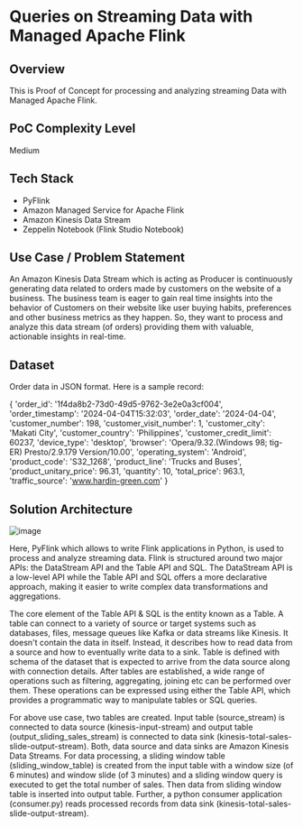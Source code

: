 # Queries on Streaming Data with Managed Apache Flink 

## Overview
This is Proof of Concept for processing and analyzing streaming Data with Managed Apache Flink.

## PoC Complexity Level
Medium

## Tech Stack
- PyFlink
- Amazon Managed Service for Apache Flink
- Amazon Kinesis Data Stream
- Zeppelin Notebook (Flink Studio Notebook)

## Use Case / Problem Statement
An Amazon Kinesis Data Stream which is acting as Producer is continuously generating data related to orders made by customers on the website of a business. The business team is eager to gain real time insights into the behavior of Customers on their website like user buying habits, preferences and other business metrics as they happen. So, they want to process and analyze this data stream (of orders) providing them with valuable, actionable insights in real-time.

## Dataset
Order data in JSON format. Here is a sample record:

{
    'order_id': '1f4da8b2-73d0-49d5-9762-3e2e0a3cf004', 
    'order_timestamp': '2024-04-04T15:32:03', 
    'order_date': '2024-04-04', 
    'customer_number': 198, 
    'customer_visit_number': 1,
    'customer_city': 'Makati City', 
    'customer_country': 'Philippines',
    'customer_credit_limit': 60237,
    'device_type': 'desktop', 
    'browser': 'Opera/9.32.(Windows 98; tig-ER) Presto/2.9.179 Version/10.00', 
    'operating_system': 'Android', 
    'product_code': 'S32_1268', 
    'product_line': 'Trucks and Buses',
    'product_unitary_price': 96.31, 
    'quantity': 10, 
    'total_price': 963.1,
    'traffic_source': 'www.hardin-green.com'
}

## Solution Architecture
![image](https://github.com/user-attachments/assets/10e6320f-09c6-4267-b122-5ceff2c4b4cc)

Here, PyFlink which allows to write Flink applications in Python, is used to process and analyze streaming data. Flink is structured around two major APIs: the DataStream API and the Table API and SQL. The DataStream API is a low-level API while the Table API and SQL offers a more declarative approach, making it easier to write complex data transformations and aggregations.

The core element of the Table API & SQL is the entity known as a Table. A table can connect to a variety of source or target systems such as databases, files, message queues like Kafka or data streams like Kinesis. It doesn't contain the data in itself. Instead, it describes how to read data from a source and how to eventually write data to a sink. Table is defined with schema of the dataset that is expected to arrive from the data source along with connection details. After tables are established, a wide range of operations such as filtering, aggregating, joining etc can be performed over them. These operations can be expressed using either the Table API, which provides a programmatic way to manipulate tables or SQL queries.

For above use case, two tables are created. Input table (source_stream) is connected to data source (kinesis-input-stream) and output table (output_sliding_sales_stream) is connected to data sink (kinesis-total-sales-slide-output-stream). Both, data source and data sinks are Amazon Kinesis Data Streams. For data processing, a sliding window table (sliding_window_table) is created from the input table with a window size (of 6 minutes) and window slide (of 3 minutes) and a sliding window query is executed to get the total number of sales. Then data from sliding window table is inserted into output table. Further, a python consumer application (consumer.py) reads processed records from data sink (kinesis-total-sales-slide-output-stream).

